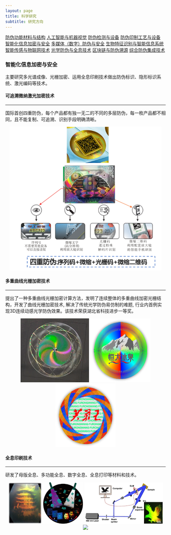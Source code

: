 ```yaml
---
layout: page
title: 科学研究
subtitle: 研究方向
---
```

<!--
 * @Author: Conghao Wong
 * @Date: 2023-03-08 19:13:03
 * @LastEditors: Conghao Wong
 * @LastEditTime: 2023-03-11 20:49:02
 * @Description: file content
 * @Github: https://cocoon2wong.github.io
 * Copyright 2023 Conghao Wong, All Rights Reserved.
-->

<link rel="stylesheet" type="text/css" href="/assets/css/user.css">

<div class="t_grid_auto">
    <a class="btn btn-info btn-lg get-started-btn btn_dark" href="/researchs/researchs_index">防伪功能材料与结构</a>
    <a class="btn btn-info btn-lg get-started-btn btn_dark" href="/researchs/researchs_1">人工智能与机器视觉</a>
    <a class="btn btn-info btn-lg get-started-btn btn_dark" href="/researchs/researchs_2">防伪检测与设备</a>
    <a class="btn btn-info btn-lg get-started-btn btn_dark" href="/researchs/researchs_3">防伪印制工艺与设备</a>
    <a class="btn btn-info btn-lg get-started-btn btn_selected" href="/researchs/researchs_4">智能化信息加密与安全</a>
    <a class="btn btn-info btn-lg get-started-btn btn_dark" href="/researchs/researchs_5">多媒体（数字）防伪与安全</a>
    <a class="btn btn-info btn-lg get-started-btn btn_dark" href="/researchs/researchs_6">生物特征识别与智能信息系统</a>
    <a class="btn btn-info btn-lg get-started-btn btn_dark" href="/researchs/researchs_7">智能传感与物联网技术</a>
    <a class="btn btn-info btn-lg get-started-btn btn_dark" href="/researchs/researchs_8">光学防伪与全息技术</a>
    <a class="btn btn-info btn-lg get-started-btn btn_dark" href="/researchs/researchs_9">区块链与防伪溯源</a>
    <a class="btn btn-info btn-lg get-started-btn btn_dark" href="/researchs/researchs_10">综合防伪集成技术</a>
</div>

### 智能化信息加密与安全

主要研究多光谱成像、光栅加密、运用全息印刷技术做出防伪标识、隐形标识系统、激光编码等技术。

#### 可追溯微纳激光加密技术
---

国际首创四重防伪，每个产品都有独一无二的不同的多层防伪，每一枚产品都不相同，且不能复制、可追溯、识别手段明确清晰。

<div align="center">
    <img style="height: 450px;" src="/assets/img/researchs/4/image001.png">
</div> 

#### 多重曲线光栅加密技术
---

提出了一种多重曲线光栅加密计算方法，发明了连续整体的多重曲线加密光栅结构，开发了曲线光栅加密技术, 解决了传统光学防伪易仿制的难题, 行业内首例实现3D连续动感光学防伪效果。该技术荣获湖北省科技进步一等奖。

<div align="center">
    <img style="height: 200px;" src="/assets/img/researchs/4/image002.gif">
    <img style="height: 200px;" src="/assets/img/researchs/4/image003.png">
    <img style="height: 200px;" src="/assets/img/researchs/4/image004.png">
</div> 

#### 全息印刷技术
---

研发了母版全息、多功能全息、数字全息、全息打印等材料和技术。

<div align="center">
    <img style="height: 130px;" src="/assets/img/researchs/4/image005.png">
    <img style="height: 130px;" src="/assets/img/researchs/4/image007.png">
    <img style="height: 130px;" src="/assets/img/researchs/4/image008.png">
    <img style="height: 130px;" src="/assets/img/researchs/4/image009.gif">
</div> 
       

